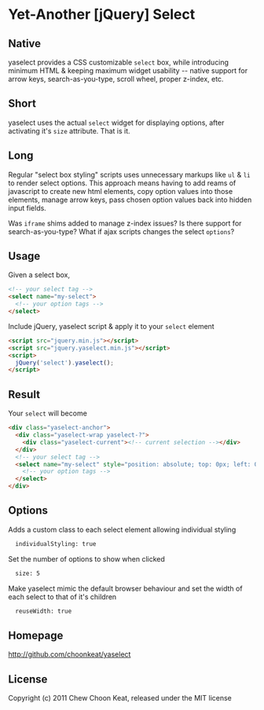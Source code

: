 # Yet-Another [jQuery] Select

## Native

yaselect provides a CSS customizable ``select`` box, while introducing minimum HTML & keeping maximum widget usability -- native support for arrow keys, search-as-you-type, scroll wheel, proper z-index, etc.

## Short

yaselect uses the actual ``select`` widget for displaying options, after activating it's ``size`` attribute. That is it.

## Long

Regular "select box styling" scripts uses unnecessary markups like ``ul`` & ``li`` to render select options. This approach means having to add reams of javascript to create new html elements, copy option values into those elements, manage arrow keys, pass chosen option values back into hidden input fields.

Was ``iframe`` shims added to manage z-index issues? Is there support for search-as-you-type? What if ajax scripts changes the select ``options``?

## Usage

Given a select box,

```html
<!-- your select tag -->
<select name="my-select">
  <!-- your option tags -->
</select>
```

Include jQuery, yaselect script & apply it to your ``select`` element

```html
<script src="jquery.min.js"></script>
<script src="jquery.yaselect.min.js"></script>
<script>
  jQuery('select').yaselect();
</script>
```

## Result

Your ``select`` will become

```html
<div class="yaselect-anchor">
  <div class="yaselect-wrap yaselect-?">
    <div class="yaselect-current"><!-- current selection --></div>
  </div>
  <!-- your select tag -->
  <select name="my-select" style="position: absolute; top: 0px; left: 0px; z-index: 1; display: none; " class="yaselect-select" size="?">
    <!-- your option tags -->
  </select>
</div>
```

## Options

Adds a custom class to each select element allowing individual styling
```html
  individualStyling: true
```

Set the number of options to show when clicked
```html
  size: 5
```

Make yaselect mimic the default browser behaviour and set the width of each select to that of it's children
```html
  reuseWidth: true
```

## Homepage

http://github.com/choonkeat/yaselect

## License

Copyright (c) 2011 Chew Choon Keat, released under the MIT license

